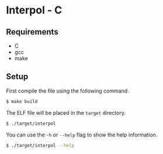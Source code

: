 # Interpol - C

## Requirements

- C
- gcc
- make

## Setup

First compile the file using the following command.

```bash
$ make build
```

The ELF file will be placed in the `target` directory.

```bash
$ ./target/interpol
```

You can use the `-h` or `--help` flag to show the help information.

```bash
$ ./target/interpol --help
```
